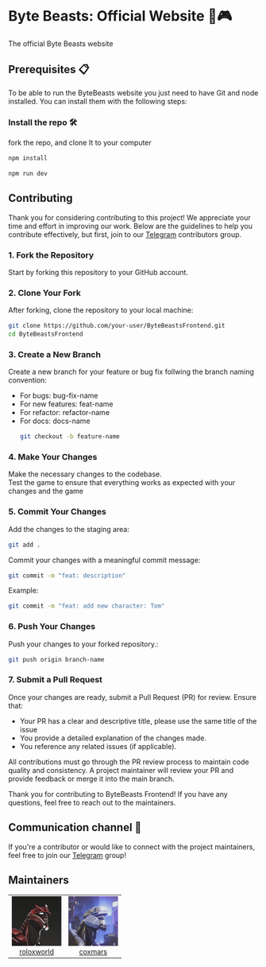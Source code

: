 # Byte Beasts: Official Website 🐉🎮

The official Byte Beasts website

## Prerequisites 📋

To be able to run the ByteBeasts website you just need to have Git and node installed. You can install them with the following steps:

### Install the repo 🛠️

fork the repo, and clone It to your computer

```bash
npm install
```

```bash
npm run dev
```
## Contributing

Thank you for considering contributing to this project! We appreciate your time and effort in improving our work. Below are the guidelines to help you contribute effectively, but first, join to our [Telegram](https://t.me/+-84e2pqLtqNkZDAx) contributors group.

### 1. Fork the Repository
Start by forking this repository to your GitHub account.

### 2. Clone Your Fork
After forking, clone the repository to your local machine:
   ```bash
   git clone https://github.com/your-user/ByteBeastsFrontend.git
   cd ByteBeastsFrontend
   ```

### 3. Create a New Branch
Create a new branch for your feature or bug fix follwing the branch naming convention:
- For bugs: bug-fix-name
- For new features: feat-name
- For refactor: refactor-name
- For docs: docs-name
   ```bash
   git checkout -b feature-name
   ```

### 4. Make Your Changes
Make the necessary changes to the codebase.  
Test the game to ensure that everything works as expected with your changes and the game

### 5. Commit Your Changes
Add the changes to the staging area:
   ```bash
   git add .
   ```
Commit your changes with a meaningful commit message:
   ```bash
   git commit -m "feat: description"
   ```
   Example: 
   ```bash
   git commit -m "feat: add new character: Tom"
   ```

### 6. Push Your Changes
Push your changes to your forked repository.:
   ```bash
   git push origin branch-name 
   ```

### 7. Submit a Pull Request
Once your changes are ready, submit a Pull Request (PR) for review. Ensure that:
- Your PR has a clear and descriptive title, please use the same title of the issue
- You provide a detailed explanation of the changes made.
- You reference any related issues (if applicable).

All contributions must go through the PR review process to maintain code quality and consistency. A project maintainer will review your PR and provide feedback or merge it into the main branch.

Thank you for contributing to ByteBeasts Frontend! If you have any questions, feel free to reach out to the maintainers.

## Communication channel 📢
If you're a contributor or would like to connect with the project maintainers, feel free to join our [Telegram](https://t.me/+-84e2pqLtqNkZDAx) group!

## Maintainers

<table>
  <tr>
    <td align="center">
      <img src="maintainers/rolo.jpg" width="100px" alt="Maintainer: roloxworld"/>
      <br />
      <a href="https://github.com/RolandoDrRobot">roloxworld</a>
      <br />
    </td>
        <td align="center">
      <img src="maintainers/marco.jpeg" width="100px" alt="Maintainer: coxmars"/>
      <br />
      <a href="https://github.com/coxmars">coxmars</a>
      <br />
    </td>
  </tr>
</table>

